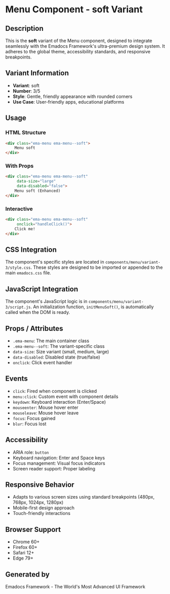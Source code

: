 # Menu Component - soft Variant

## Description
This is the **soft** variant of the Menu component, designed to integrate seamlessly with the Emadocs Framework's ultra-premium design system. It adheres to the global theme, accessibility standards, and responsive breakpoints.

## Variant Information
- **Variant**: soft
- **Number**: 3/5
- **Style**: Gentle, friendly appearance with rounded corners
- **Use Case**: User-friendly apps, educational platforms

## Usage

### HTML Structure
```html
<div class="ema-menu ema-menu--soft">
    Menu soft
</div>
```

### With Props
```html
<div class="ema-menu ema-menu--soft" 
     data-size="large" 
     data-disabled="false">
    Menu soft (Enhanced)
</div>
```

### Interactive
```html
<div class="ema-menu ema-menu--soft" 
     onclick="handleClick()">
    Click me!
</div>
```

## CSS Integration
The component's specific styles are located in `components/menu/variant-3/style.css`. These styles are designed to be imported or appended to the main `emadocs.css` file.

## JavaScript Integration
The component's JavaScript logic is in `components/menu/variant-3/script.js`. An initialization function, `initMenuSoft()`, is automatically called when the DOM is ready.

## Props / Attributes
- `.ema-menu`: The main container class
- `.ema-menu--soft`: The variant-specific class
- `data-size`: Size variant (small, medium, large)
- `data-disabled`: Disabled state (true/false)
- `onclick`: Click event handler

## Events
- `click`: Fired when component is clicked
- `menu:click`: Custom event with component details
- `keydown`: Keyboard interaction (Enter/Space)
- `mouseenter`: Mouse hover enter
- `mouseleave`: Mouse hover leave
- `focus`: Focus gained
- `blur`: Focus lost

## Accessibility
- ARIA role: `button`
- Keyboard navigation: Enter and Space keys
- Focus management: Visual focus indicators
- Screen reader support: Proper labeling

## Responsive Behavior
- Adapts to various screen sizes using standard breakpoints (480px, 768px, 1024px, 1280px)
- Mobile-first design approach
- Touch-friendly interactions

## Browser Support
- Chrome 60+
- Firefox 60+
- Safari 12+
- Edge 79+

## Generated by
Emadocs Framework - The World's Most Advanced UI Framework
